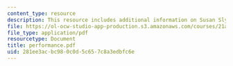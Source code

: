 ```yaml
---
content_type: resource
description: This resource includes additional information on Susan Slyomovics's book.
file: https://ol-ocw-studio-app-production.s3.amazonaws.com/courses/21a-453-anthropology-of-the-middle-east-spring-2004/281ee3acbc980c0d5c657c8a3edbfc6e_performance.pdf
file_type: application/pdf
resourcetype: Document
title: performance.pdf
uid: 281ee3ac-bc98-0c0d-5c65-7c8a3edbfc6e
---
```

